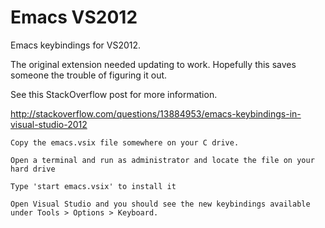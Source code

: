 # Emacs VS2012

Emacs keybindings for VS2012. 

The original extension needed updating to work. Hopefully this saves someone the trouble of figuring it out.

See this StackOverflow post for more information.

http://stackoverflow.com/questions/13884953/emacs-keybindings-in-visual-studio-2012

```
Copy the emacs.vsix file somewhere on your C drive.

Open a terminal and run as administrator and locate the file on your hard drive

Type 'start emacs.vsix' to install it

Open Visual Studio and you should see the new keybindings available under Tools > Options > Keyboard.
```